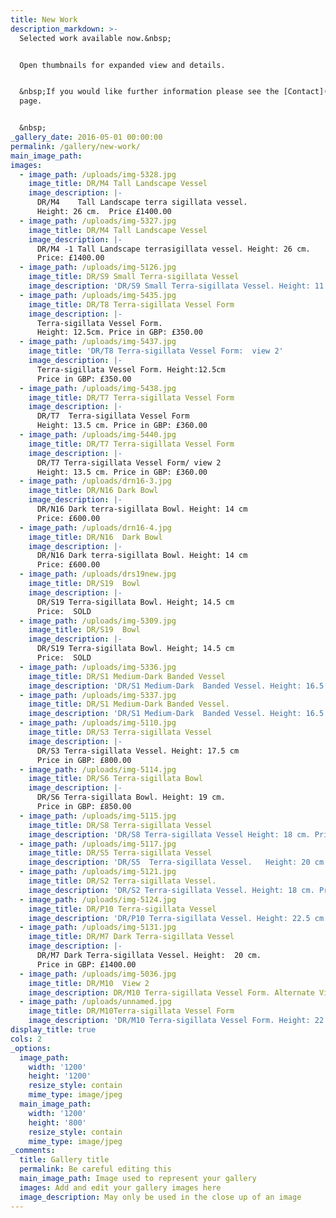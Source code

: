 ```yaml
---
title: New Work
description_markdown: >-
  Selected work available now.&nbsp;


  Open thumbnails for expanded view and details.


  &nbsp;If you would like further information please see the [Contact](/contact)
  page.


  &nbsp;
_gallery_date: 2016-05-01 00:00:00
permalink: /gallery/new-work/
main_image_path:
images:
  - image_path: /uploads/img-5328.jpg
    image_title: DR/M4 Tall Landscape Vessel
    image_description: |-
      DR/M4    Tall Landscape terra sigillata vessel.
      Height: 26 cm.  Price £1400.00
  - image_path: /uploads/img-5327.jpg
    image_title: DR/M4 Tall Landscape Vessel
    image_description: |-
      DR/M4 -1 Tall Landscape terrasigillata vessel. Height: 26 cm.
      Price: £1400.00
  - image_path: /uploads/img-5126.jpg
    image_title: DR/S9 Small Terra-sigillata Vessel
    image_description: 'DR/S9 Small Terra-sigillata Vessel. Height: 11.5 cm.Price in GBP: SOLD'
  - image_path: /uploads/img-5435.jpg
    image_title: DR/T8 Terra-sigillata Vessel Form
    image_description: |-
      Terra-sigillata Vessel Form.
      Height: 12.5cm. Price in GBP: £350.00
  - image_path: /uploads/img-5437.jpg
    image_title: 'DR/T8 Terra-sigillata Vessel Form:  view 2'
    image_description: |-
      Terra-sigillata Vessel Form. Height:12.5cm
      Price in GBP: £350.00
  - image_path: /uploads/img-5438.jpg
    image_title: DR/T7 Terra-sigillata Vessel Form
    image_description: |-
      DR/T7  Terra-sigillata Vessel Form 
      Height: 13.5 cm. Price in GBP: £360.00
  - image_path: /uploads/img-5440.jpg
    image_title: DR/T7 Terra-sigillata Vessel Form
    image_description: |-
      DR/T7 Terra-sigillata Vessel Form/ view 2
      Height: 13.5 cm. Price in GBP: £360.00
  - image_path: /uploads/drn16-3.jpg
    image_title: DR/N16 Dark Bowl
    image_description: |-
      DR/N16 Dark terra-sigillata Bowl. Height: 14 cm
      Price: £600.00
  - image_path: /uploads/drn16-4.jpg
    image_title: DR/N16  Dark Bowl
    image_description: |-
      DR/N16 Dark terra-sigillata Bowl. Height: 14 cm
      Price: £600.00
  - image_path: /uploads/drs19new.jpg
    image_title: DR/S19  Bowl
    image_description: |-
      DR/S19 Terra-sigillata Bowl. Height; 14.5 cm 
      Price:  SOLD
  - image_path: /uploads/img-5309.jpg
    image_title: DR/S19  Bowl
    image_description: |-
      DR/S19 Terra-sigillata Bowl. Height; 14.5 cm 
      Price:  SOLD
  - image_path: /uploads/img-5336.jpg
    image_title: DR/S1 Medium-Dark Banded Vessel
    image_description: 'DR/S1 Medium-Dark  Banded Vessel. Height: 16.5 cm. Price: £490.00'
  - image_path: /uploads/img-5337.jpg
    image_title: DR/S1 Medium-Dark Banded Vessel.
    image_description: 'DR/S1 Medium-Dark  Banded Vessel. Height: 16.5 cm. Price: £490.00'
  - image_path: /uploads/img-5110.jpg
    image_title: DR/S3 Terra-sigillata Vessel
    image_description: |-
      DR/S3 Terra-sigillata Vessel. Height: 17.5 cm
      Price in GBP: £800.00
  - image_path: /uploads/img-5114.jpg
    image_title: DR/S6 Terra-sigillata Bowl
    image_description: |-
      DR/S6 Terra-sigillata Bowl. Height: 19 cm.
      Price in GBP: £850.00
  - image_path: /uploads/img-5115.jpg
    image_title: DR/S8 Terra-sigillata Vessel
    image_description: 'DR/S8 Terra-sigillata Vessel Height: 18 cm. Price in GBP: £800.00'
  - image_path: /uploads/img-5117.jpg
    image_title: DR/S5 Terra-sigillata Vessel
    image_description: 'DR/S5  Terra-sigillata Vessel.   Height: 20 cm. Price in GBP: £900.00'
  - image_path: /uploads/img-5121.jpg
    image_title: DR/S2 Terra-sigillata Vessel.
    image_description: 'DR/S2 Terra-sigillata Vessel. Height: 18 cm. Price in GBP: £800.00'
  - image_path: /uploads/img-5124.jpg
    image_title: DR/P10 Terra-sigillata Vessel
    image_description: 'DR/P10 Terra-sigillata Vessel. Height: 22.5 cm. Price in GBP: £1500.00'
  - image_path: /uploads/img-5131.jpg
    image_title: DR/M7 Dark Terra-sigillata Vessel
    image_description: |-
      DR/M7 Dark Terra-sigillata Vessel. Height:  20 cm.  
      Price in GBP: £1400.00
  - image_path: /uploads/img-5036.jpg
    image_title: DR/M10  View 2
    image_description: DR/M10 Terra-sigillata Vessel Form. Alternate View
  - image_path: /uploads/unnamed.jpg
    image_title: DR/M10Terra-sigillata Vessel Form
    image_description: 'DR/M10 Terra-sigillata Vessel Form. Height: 22 cm. Price in GBP: £1160.00'
display_title: true
cols: 2
_options:
  image_path:
    width: '1200'
    height: '1200'
    resize_style: contain
    mime_type: image/jpeg
  main_image_path:
    width: '1200'
    height: '800'
    resize_style: contain
    mime_type: image/jpeg
_comments:
  title: Gallery title
  permalink: Be careful editing this
  main_image_path: Image used to represent your gallery
  images: Add and edit your gallery images here
  image_description: May only be used in the close up of an image
---
```


